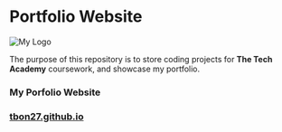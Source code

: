 # Portfolio Website
![My Logo](https://pbs.twimg.com/profile_images/1393262111606796289/h0E0LqE6_400x400.jpg)

The purpose of this repository is to store coding projects for **The Tech Academy** coursework, and showcase my portfolio.

### My Porfolio Website
### [tbon27.github.io](index.html)




